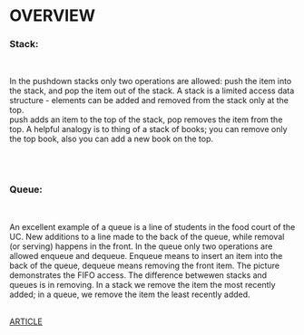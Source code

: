 <!DOCTYPE html>
<body>
<h1>OVERVIEW</h1>
<h3><b>Stack:</b></h3><br>
<p>In the pushdown stacks only two operations are allowed: push the item into the stack, and pop the item out of the stack. A stack is a limited access data structure - elements can be added and removed from the stack only at the top.<br>
push adds an item to the top of the stack, pop removes the item from the top. A helpful analogy is to thing of a stack of books; you can remove only the top book, also you can add a new book on the top.</p>
<br><br>
<h3><b>Queue:</b></h3><br>
<p>An excellent example of a queue is a line of students in the food court of the UC. New additions to a line made to the back of the queue, while removal (or serving) happens in the front. In the queue only two operations are allowed enqueue and dequeue. Enqueue means to insert an item into the back of the queue, dequeue means removing the front item. The picture demonstrates the FIFO access. The difference betwewen stacks and queues is in removing. In a stack we remove the item the most recently added; in a queue, we remove the item the least recently added.</p>
<br>
<a href="https://everythingcomputerscience.com/discrete_mathematics/Stacks_and_Queues.html">ARTICLE</a>




